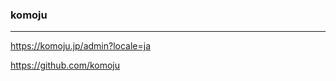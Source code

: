 ### komoju
---
https://komoju.jp/admin?locale=ja

https://github.com/komoju




```
```

```
```

```
```



